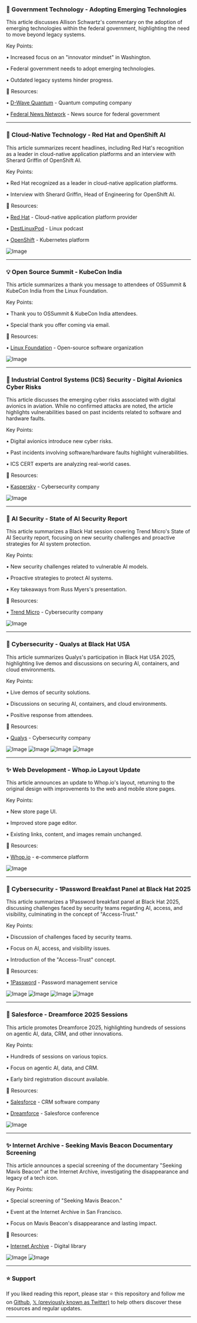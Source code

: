 ### 🤖 Government Technology - Adopting Emerging Technologies

This article discusses Allison Schwartz's commentary on the adoption of emerging technologies within the federal government, highlighting the need to move beyond legacy systems.

Key Points:

•  Increased focus on an "innovator mindset" in Washington.


•  Federal government needs to adopt emerging technologies.


•  Outdated legacy systems hinder progress.


🔗 Resources:

• [D-Wave Quantum](https://x.com/dwavequantum) - Quantum computing company


• [Federal News Network](https://x.com/FederalNewsNet) - News source for federal government


---

### 🚀  Cloud-Native Technology - Red Hat and OpenShift AI

This article summarizes recent headlines, including Red Hat's recognition as a leader in cloud-native application platforms and an interview with Sherard Griffin of OpenShift AI.

Key Points:

• Red Hat recognized as a leader in cloud-native application platforms.


• Interview with Sherard Griffin, Head of Engineering for OpenShift AI.



🔗 Resources:

• [Red Hat](https://x.com/RedHat) - Cloud-native application platform provider


• [DestLinuxPod](https://x.com/DestLinuxPod) -  Linux podcast


• [OpenShift](https://x.com/openshift) - Kubernetes platform


![Image](https://pbs.twimg.com/tweet_video_thumb/Gx1WEN1XUAEA7lo.jpg)


---

### 💡 Open Source Summit - KubeCon India

This article summarizes a thank you message to attendees of OSSummit & KubeCon India from the Linux Foundation.

Key Points:

• Thank you to OSSummit & KubeCon India attendees.


•  Special thank you offer coming via email.


🔗 Resources:

• [Linux Foundation](https://x.com/linuxfoundation) - Open-source software organization


![Image](https://pbs.twimg.com/media/GxzLW0IWoAA3B7N?format=jpg&name=small)

---

### 🤖 Industrial Control Systems (ICS) Security - Digital Avionics Cyber Risks

This article discusses the emerging cyber risks associated with digital avionics in aviation.  While no confirmed attacks are noted, the article highlights vulnerabilities based on past incidents related to software and hardware faults.

Key Points:

• Digital avionics introduce new cyber risks.


• Past incidents involving software/hardware faults highlight vulnerabilities.


• ICS CERT experts are analyzing real-world cases.



🔗 Resources:

• [Kaspersky](https://x.com/kaspersky) - Cybersecurity company


![Image](https://pbs.twimg.com/media/GxzJL-JWoAAI-jn?format=jpg&name=small)

---

### 🤖 AI Security - State of AI Security Report

This article summarizes a Black Hat session covering Trend Micro's State of AI Security report, focusing on new security challenges and proactive strategies for AI system protection.

Key Points:

• New security challenges related to vulnerable AI models.


• Proactive strategies to protect AI systems.


• Key takeaways from Russ Myers's presentation.


🔗 Resources:

• [Trend Micro](https://x.com/TrendMicro) - Cybersecurity company


![Image](https://pbs.twimg.com/media/Gxy-beSWEAAtBfS.jpg)

---

### 🚀 Cybersecurity - Qualys at Black Hat USA

This article summarizes Qualys's participation in Black Hat USA 2025, highlighting live demos and discussions on securing AI, containers, and cloud environments.

Key Points:

• Live demos of security solutions.


• Discussions on securing AI, containers, and cloud environments.


• Positive response from attendees.


🔗 Resources:

• [Qualys](https://x.com/qualys) - Cybersecurity company


![Image](https://pbs.twimg.com/media/Gxy3cxsXoAAliOZ?format=jpg&name=360x360)
![Image](https://pbs.twimg.com/media/Gxy3d-9WoAA4V_c?format=jpg&name=small)
![Image](https://pbs.twimg.com/media/Gxy3fNXXsAAgir_?format=jpg&name=small)
![Image](https://pbs.twimg.com/media/Gxy3gbYWsAAKrua?format=jpg&name=small)

---

### ✨  Web Development - Whop.io Layout Update

This article announces an update to Whop.io's layout, returning to the original design with improvements to the web and mobile store pages.

Key Points:

• New store page UI.


• Improved store page editor.


• Existing links, content, and images remain unchanged.



🔗 Resources:

• [Whop.io](https://x.com/WhopIO) -  e-commerce platform


![Image](https://pbs.twimg.com/media/GxxI6IgXAAEb1zK?format=jpg&name=small)


---

### 🤖 Cybersecurity - 1Password Breakfast Panel at Black Hat 2025

This article summarizes a 1Password breakfast panel at Black Hat 2025, discussing challenges faced by security teams regarding AI, access, and visibility, culminating in the concept of "Access-Trust."

Key Points:

• Discussion of challenges faced by security teams.


• Focus on AI, access, and visibility issues.


• Introduction of the "Access-Trust" concept.



🔗 Resources:

• [1Password](https://x.com/1Password) - Password management service


![Image](https://pbs.twimg.com/media/Gxwv31RWwAEs82E?format=jpg&name=360x360)
![Image](https://pbs.twimg.com/media/Gxwv5C_XIAAXJnb?format=jpg&name=360x360)
![Image](https://pbs.twimg.com/media/Gxwv6RVWMAArdd9?format=jpg&name=360x360)
![Image](https://pbs.twimg.com/media/Gxwv7fkWUAARWl7?format=jpg&name=360x360)

---

### 🚀  Salesforce - Dreamforce 2025 Sessions

This article promotes Dreamforce 2025, highlighting hundreds of sessions on agentic AI, data, CRM, and other innovations.

Key Points:

• Hundreds of sessions on various topics.


• Focus on agentic AI, data, and CRM.


• Early bird registration discount available.



🔗 Resources:

• [Salesforce](https://x.com/salesforce) - CRM software company


• [Dreamforce](https://x.com/Dreamforce) - Salesforce conference


![Image](https://pbs.twimg.com/media/GxwtidsXwAAtn3V?format=jpg&name=small)


---

### ✨  Internet Archive - Seeking Mavis Beacon Documentary Screening

This article announces a special screening of the documentary "Seeking Mavis Beacon" at the Internet Archive, investigating the disappearance and legacy of a tech icon.

Key Points:

• Special screening of "Seeking Mavis Beacon."


• Event at the Internet Archive in San Francisco.


• Focus on Mavis Beacon's disappearance and lasting impact.



🔗 Resources:

• [Internet Archive](https://x.com/internetarchive) - Digital library


![Image](https://pbs.twimg.com/media/GxwP5_TXEAA6FO8?format=jpg&name=900x900)
![Image](https://pbs.twimg.com/media/GxwP6ALXYAACJVk?format=jpg&name=small)


---

### ⭐️ Support

If you liked reading this report, please star ⭐️ this repository and follow me on [Github](https://github.com/Drix10), [𝕏 (previously known as Twitter)](https://x.com/DRIX_10_) to help others discover these resources and regular updates.

---